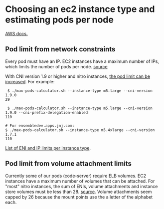 # Choosing an ec2 instance type and estimating pods per node

[AWS docs.][choosing]

## Pod limit from network constraints

Every pod must have an IP. EC2 instances have a maximum number of IPs, which
limits the number of pods per node. [source][eni-max-pods]

With CNI version 1.9 or higher and nitro instances, [the pod limit can be increased][eni-max-pods-update].
For example:

```
 $ ./max-pods-calculator.sh --instance-type m5.large --cni-version 1.9.0
29

 $ ./max-pods-calculator.sh --instance-type m5.large --cni-version 1.9.0 --cni-prefix-delegation-enabled
110

# For ensembledev.apps.jnj.com:
$ ./max-pods-calculator.sh --instance-type m5.4xlarge --cni-version 1.7.1
110
```

[List of ENI and IP limits per instance type][instance-max-eni].


## Pod limit from volume attachment limits

Currently some of our pods (code-server) require ELB volumes. EC2 instances have
a maximum number of volumes that can be attached. For "most" nitro instances, the
sum of ENIs, volume attachments and instance store volumes must be less than 28.
[source][vol-max-pods]. Volume attachments seem capped by 26 because the mount
points use the a letter of the alphabet each.



[choosing]: https://docs.aws.amazon.com/eks/latest/userguide/choosing-instance-type.html
[eni-max-pods]: https://raw.githubusercontent.com/awslabs/amazon-eks-ami/master/files/eni-max-pods.txt
[eni-max-pods-update]: https://aws.amazon.com/blogs/containers/amazon-vpc-cni-increases-pods-per-node-limits/
[instance-max-eni]: https://docs.aws.amazon.com/AWSEC2/latest/UserGuide/using-eni.html#AvailableIpPerENI
[vol-max-pods]: https://docs.aws.amazon.com/AWSEC2/latest/UserGuide/volume_limits.html
